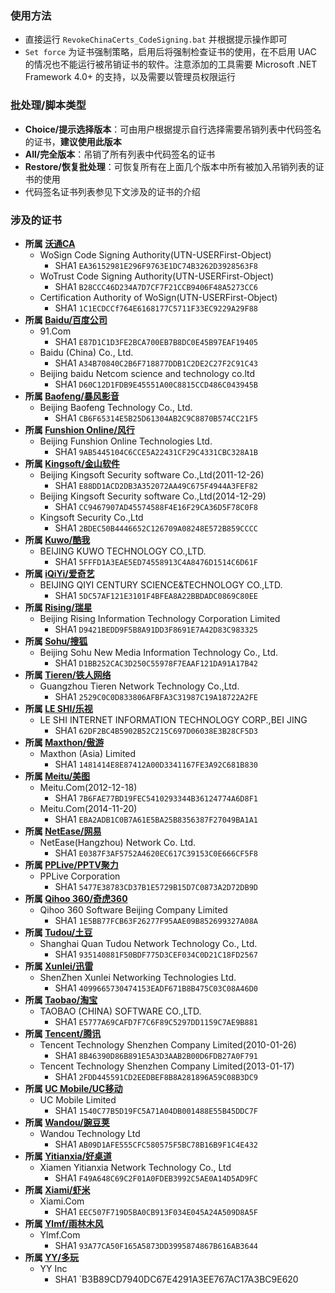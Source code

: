 ### 使用方法
* 直接运行 `RevokeChinaCerts_CodeSigning.bat` 并根据提示操作即可
* `Set force` 为证书强制策略，启用后将强制检查证书的使用，在不启用 UAC 的情况也不能运行被吊销证书的软件。注意添加的工具需要 Microsoft .NET Framework 4.0+ 的支持，以及需要以管理员权限运行

### 批处理/脚本类型
* **Choice/提示选择版本**：可由用户根据提示自行选择需要吊销列表中代码签名的证书，**建议使用此版本**
* **All/完全版本**：吊销了所有列表中代码签名的证书
* **Restore/恢复批处理**：可恢复所有在上面几个版本中所有被加入吊销列表的证书的使用
* 代码签名证书列表参见下文涉及的证书的介绍

### 涉及的证书
* **所属 [沃通CA](http://www.wosign.com)**
    * WoSign Code Signing Authority(UTN-USERFirst-Object)
        * SHA1 `EA36152981E296F9763E1DC74B3262D3928563F8`
    * WoTrust Code Signing Authority(UTN-USERFirst-Object)
        * SHA1 `B28CCC46D234A7D7CF7F21CCB9406F48A5273CC6`
    * Certification Authority of WoSign(UTN-USERFirst-Object)
        * SHA1 `1C1ECDCCf764E6168177C5711F33EC9229A29F88`
* **所属 [Baidu/百度公司](http://www.baidu.com)**
    * 91.Com
        * SHA1 `E87D1C1D3FE2BCA700EB7B8DC0E45B97EAF19405`
    * Baidu (China) Co., Ltd.
        * SHA1 `A34B70840C2B6F718877DDB1C2DE2C27F2C91C43`
    * Beijing baidu Netcom science and technology co.ltd
        * SHA1 `D60C12D1FDB9E45551A00C8815CCD486C043945B`
* **所属 [Baofeng/暴风影音](http://www.baofeng.com)**
    * Beijing Baofeng Technology Co., Ltd.
        * SHA1 `CB6F65314E5B25D61304AB2C9C8870B574CC21F5`
* **所属 [Funshion Online/风行](http://www.fun.tv)**
    * Beijing Funshion Online Technologies Ltd.
        * SHA1 `9AB5445104C6CCE5A22431CF29C4331CBC328A1B`
* **所属 [Kingsoft/金山软件](http://www.kingsoft.com)**
    * Beijing Kingsoft Security software Co.,Ltd(2011-12-26)
        * SHA1 `E88DD1ACD2DB3A352072AA49C675F4944A3FEF82`
    * Beijing Kingsoft Security software Co.,Ltd(2014-12-29)
        * SHA1 `CC9467907AD45574588F4E16F29CA36D5F78C0F8`
    * Kingsoft Security Co.,Ltd
        * SHA1 `2BDEC50B4446652C126709A08248E572B859CCCC`
* **所属 [Kuwo/酷我](http://kuwo.cn)**
    * BEIJING KUWO TECHNOLOGY CO.,LTD.
        * SHA1 `5FFFD1A3EAE5ED74558913C4A8476D1514C6D61F`
* **所属 [iQiYi/爱奇艺](http://www.iqiyi.com)**
    * BEIJING QIYI CENTURY SCIENCE&TECHNOLOGY CO.,LTD.
        * SHA1 `5DC57AF121E3101F4BFEA8A22BBDADC0869C80EE`
* **所属 [Rising/瑞星](http://www.rising.com.cn)**
    * Beijing Rising Information Technology Corporation Limited
        * SHA1 `D9421BEDD9F5B8A91DD3F8691E7A42D83C983325`
* **所属 [Sohu/搜狐](http://www.sohu.com)**
    * Beijing Sohu New Media Information Technology Co., Ltd.
        * SHA1 `D1BB252CAC3D250C55978F7EAAF121DA91A17B42`
* **所属 [Tieren/铁人网络](http://www.teiron.com)**
    * Guangzhou Tieren Network Technology Co.,Ltd.
        * SHA1 `2529C0C0D833806AFBFA3C31987C19A18722A2FE`
* **所属 [LE SHI/乐视](http://wwww.letv.com)**
    * LE SHI INTERNET INFORMATION TECHNOLOGY CORP.,BEI JING
        * SHA1 `62DF2BC4B5902B52C215C697D06038E3B28CF5D3`
* **所属 [Maxthon/傲游](http://www.maxthon.cn)**
    * Maxthon (Asia) Limited
        * SHA1 `1481414E8E87412A00D3341167FE3A92C681B830` 
* **所属 [Meitu/美图](http://www.meitu.com)**
    * Meitu.Com(2012-12-18)
        * SHA1 `7B6FAE77BD19FEC5410293344B36124774A6D8F1`
    * Meitu.Com(2014-11-20)
        * SHA1 `EBA2ADB1C0B7A61E5BA25B8356387F27049BA1A1`
* **所属 [NetEase/网易](http://wwww.163.com)**
    * NetEase(Hangzhou) Network Co. Ltd.
        * SHA1 `E0387F3AF5752A4620EC617C39153C0E666CF5F8`
* **所属 [PPLive/PPTV聚力](http://www.pptv.com)**
    * PPLive Corporation
        * SHA1 `5477E38783CD37B1E5729B15D7C0873A2D72DB9D`
* **所属 [Qihoo 360/奇虎360](http://www.360.cn)**
    * Qihoo 360 Software Beijing Company Limited
        * SHA1 `1E5BB77FCB63F26277F95AAE09B852699327A08A`
* **所属 [Tudou/土豆](http://www.tudou.com)**
    * Shanghai Quan Tudou Network Technology Co., Ltd.
        * SHA1 `935140881F50BDF775D3CEF034C0D21C18FD2567`
* **所属 [Xunlei/迅雷](http://www.xunlei.com)**
    * ShenZhen Xunlei Networking Technologies Ltd.
        * SHA1 `4099665730474153EADF671B8B475C03C08A46D0`
* **所属 [Taobao/淘宝](http://www.taobao.com)**
    * TAOBAO (CHINA) SOFTWARE CO.,LTD.
        * SHA1 `E5777A69CAFD7F7C6F89C5297DD1159C7AE9B881`
* **所属 [Tencent/腾讯](http://www.tencent.com)**
    * Tencent Technology Shenzhen Company Limited(2010-01-26)
        * SHA1 `8B46390D86B891E5A3D3AAB2B00D6FDB27A0F791`
    * Tencent Technology Shenzhen Company Limited(2013-01-17)
        * SHA1 `2FDD445591CD2EEDBEF8B8A281896A59C08B3DC9`
* **所属 [UC Mobile/UC移动](http://www.uc.cn)**
    * UC Mobile Limited
        * SHA1 `1540C77B5D19FC5A71A04DB001488E55B45DDC7F`
* **所属 [Wandou/豌豆荚](http://www.wandoujia.com)**
    * Wandou Technology Ltd
        * SHA1 `AB09D1AFE555CFC580575F5BC78B16B9F1C4E432` 
* **所属 [Yitianxia/好桌道](http://www.haozhuodao.com)**
    * Xiamen Yitianxia Network Technology Co., Ltd
        * SHA1 `F49A648C69C2F01A0FDEB3992C5AE0A14D5AD9FC`
* **所属 [Xiami/虾米](http://www.xiami.com)**
    * Xiami.Com
        * SHA1 `EEC507F719D5BA0CB913F034E045A24A509D8A5F`
* **所属 [Ylmf/雨林木风](http://www.ylmf.com)**
    * Ylmf.Com
        * SHA1 `93A77CA50F165A5873DD3995874867B616AB3644`
* **所属 [YY/多玩](http://www.yy.com)**
    * YY Inc
        * SHA1 `B3B89CD7940DC67E4291A3EE767AC17A3BC9E620
